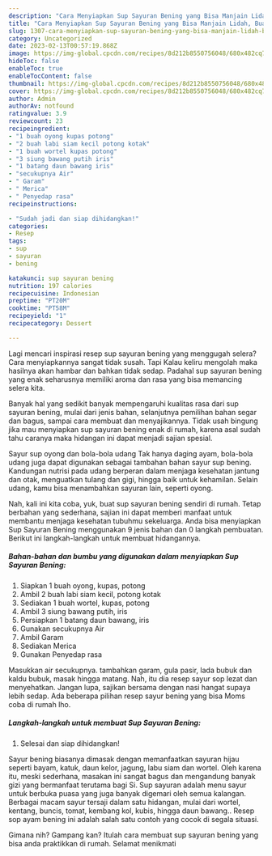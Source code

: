 ```yaml
---
description: "Cara Menyiapkan Sup Sayuran Bening yang Bisa Manjain Lidah, Buat Buka Puasa Bikin Ngiler"
title: "Cara Menyiapkan Sup Sayuran Bening yang Bisa Manjain Lidah, Buat Buka Puasa Bikin Ngiler"
slug: 1307-cara-menyiapkan-sup-sayuran-bening-yang-bisa-manjain-lidah-buat-buka-puasa-bikin-ngiler
category: Uncategorized
date: 2023-02-13T00:57:19.868Z
image: https://img-global.cpcdn.com/recipes/8d212b8550756048/680x482cq70/sup-sayuran-bening-foto-resep-utama.jpg
hideToc: false
enableToc: true
enableTocContent: false
thumbnail: https://img-global.cpcdn.com/recipes/8d212b8550756048/680x482cq70/sup-sayuran-bening-foto-resep-utama.jpg
cover: https://img-global.cpcdn.com/recipes/8d212b8550756048/680x482cq70/sup-sayuran-bening-foto-resep-utama.jpg
author: Admin
authorAv: notfound
ratingvalue: 3.9
reviewcount: 23
recipeingredient:
- "1 buah oyong kupas potong"
- "2 buah labi siam kecil potong kotak"
- "1 buah wortel kupas potong"
- "3 siung bawang putih iris"
- "1 batang daun bawang iris"
- "secukupnya Air"
- " Garam"
- " Merica"
- " Penyedap rasa"
recipeinstructions:

- "Sudah jadi dan siap dihidangkan!"
categories:
- Resep
tags:
- sup
- sayuran
- bening

katakunci: sup sayuran bening 
nutrition: 197 calories
recipecuisine: Indonesian
preptime: "PT20M"
cooktime: "PT58M"
recipeyield: "1"
recipecategory: Dessert

---
```



Lagi mencari inspirasi resep sup sayuran bening yang menggugah selera? Cara menyiapkannya sangat tidak susah. Tapi Kalau keliru mengolah maka hasilnya akan hambar dan bahkan tidak sedap. Padahal sup sayuran bening yang enak seharusnya memiliki aroma dan rasa yang bisa memancing selera kita.


Banyak hal yang sedikit banyak mempengaruhi kualitas rasa dari sup sayuran bening, mulai dari jenis bahan, selanjutnya pemilihan bahan segar dan bagus, sampai cara membuat dan menyajikannya. Tidak usah bingung jika mau menyiapkan sup sayuran bening enak di rumah, karena asal sudah tahu caranya maka hidangan ini dapat menjadi sajian spesial.

Sayur sup oyong dan bola-bola udang Tak hanya daging ayam, bola-bola udang juga dapat digunakan sebagai tambahan bahan sayur sup bening. Kandungan nutrisi pada udang berperan dalam menjaga kesehatan jantung dan otak, menguatkan tulang dan gigi, hingga baik untuk kehamilan. Selain udang, kamu bisa menambahkan sayuran lain, seperti oyong.


Nah, kali ini kita coba, yuk, buat sup sayuran bening sendiri di rumah. Tetap berbahan yang sederhana, sajian ini dapat memberi manfaat untuk membantu menjaga kesehatan tubuhmu sekeluarga. Anda bisa menyiapkan Sup Sayuran Bening menggunakan 9 jenis bahan dan 0 langkah pembuatan. Berikut ini langkah-langkah untuk membuat hidangannya.

<!--inarticleads1-->

##### Bahan-bahan dan bumbu yang digunakan dalam menyiapkan Sup Sayuran Bening:

1. Siapkan 1 buah oyong, kupas, potong
1. Ambil 2 buah labi siam kecil, potong kotak
1. Sediakan 1 buah wortel, kupas, potong
1. Ambil 3 siung bawang putih, iris
1. Persiapkan 1 batang daun bawang, iris
1. Gunakan secukupnya Air
1. Ambil  Garam
1. Sediakan  Merica
1. Gunakan  Penyedap rasa


Masukkan air secukupnya. tambahkan garam, gula pasir, lada bubuk dan kaldu bubuk, masak hingga matang. Nah, itu dia resep sayur sop lezat dan menyehatkan. Jangan lupa, sajikan bersama dengan nasi hangat supaya lebih sedap. Ada beberapa pilihan resep sayur bening yang bisa Moms coba di rumah lho. 

<!--inarticleads2-->

##### Langkah-langkah untuk membuat Sup Sayuran Bening:


1. Selesai dan siap dihidangkan!

Sayur bening biasanya dimasak dengan memanfaatkan sayuran hijau seperti bayam, katuk, daun kelor, jagung, labu siam dan wortel. Oleh karena itu, meski sederhana, masakan ini sangat bagus dan mengandung banyak gizi yang bermanfaat terutama bagi Si. Sup sayuran adalah menu sayur untuk berbuka puasa yang juga banyak digemari oleh semua kalangan. Berbagai macam sayur tersaji dalam satu hidangan, mulai dari wortel, kentang, buncis, tomat, kembang kol, kubis, hingga daun bawang.. Resep sop ayam bening ini adalah salah satu contoh yang cocok di segala situasi. 

Gimana nih? Gampang kan? Itulah cara membuat sup sayuran bening yang bisa anda praktikkan di rumah. Selamat menikmati
